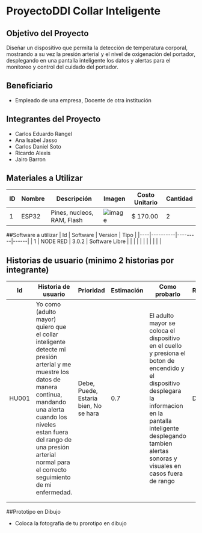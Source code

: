 # ProyectoDDI  Collar Inteligente
## Objetivo del Proyecto
Diseñar un dispositivo que permita la detección de temperatura corporal, mostrando a su vez la presión arterial y el nivel de oxigenación del portador, desplegando en una pantalla inteligente los datos y alertas para el monitoreo y control del cuidado del portador.
## Beneficiario
- Empleado de una empresa, Docente de otra institución
## Integrantes del Proyecto
- Carlos Eduardo Rangel
- Ana Isabel Jasso
- Carlos Daniel Soto
- Ricardo Alexis 
- Jairo Barron
## Materiales a Utilizar 
|ID|Nombre|Descripción|Imagen|Costo Unitario|Cantidad|
|---|---|---|---|---|---|
|1|ESP32|Pines, nucleos, RAM, Flash|![image](https://github.com/lifelimit01/ProyectoDDI/assets/93737169/257f7e72-9f6b-4957-8493-793b69f2f2de)|$ 170.00|2|

##Software a utilizar
| Id | Software | Version | Tipo |
|----|----------|---------|------|
|  1 | NODE RED | 3.0.2   | Software Libre     |
|    |          |         |      |
|    |          |         |      |

## Historias de usuario (minimo 2 historias por integrante)
| Id | Historia de usuario | Prioridad | Estimación | Como probarlo | Responsable |
|----|---------------------|-----------|------------|---------------|-------------|
|HU001| Yo como (adulto mayor) quiero que el collar inteligente detecte mi presión arterial y me muestre los datos de manera continua, mandando una alerta cuando los niveles estan fuera del rango de una presión arterial normal para el correcto seguimiento de mi enfermedad.  | Debe, Puede, Estaria bien, No se hara | 0.7| El adulto mayor se coloca el dispositivo en el cuello y presiona el boton de encendido y el dispositivo desplegara la informacion en la pantalla inteligente desplegando tambien alertas sonoras y visuales en casos fuera de rango | Daniel Soto |
|    |                     |           |            |               |             |
|    |                     |           |            |               |             |

##Prototipo en Dibujo
- Coloca la fotografia de tu prorotipo en dibujo
